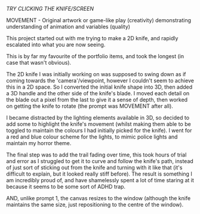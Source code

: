 *TRY CLICKING THE KNIFE/SCREEN*

MOVEMENT - Original artwork or game-like play (creativity) demonstrating understanding of animation and variables (quality)

This project started out with me trying to make a 2D knife, and rapidly escalated into what you are now seeing.

This is by far my favourite of the portfolio items, and took the longest (in case that wasn't obvious).

The 2D knife I was initially working on was supposed to swing down as if coming towards the 'camera'/viewpoint, however I couldn't seem to achieve this in a 2D space. 
So I converted the initial knife shape into 3D, then added a 3D handle and the other side of the knife's blade. 
I moved each detail on the blade out a pixel from the last to give it a sense of depth, then worked on getting the knife to rotate (the prompt was MOVEMENT after all).

I became distracted by the lighting elements available in 3D, so decided to add some to highlight the knife's movement (whilst making them able to be toggled to maintain the colours I had initially picked for the knife). I went for a red and blue colour scheme for the lights, to mimic police lights and maintain my horror theme.

The final step was to add the trail fading over time, this took hours of trial and error as I struggled to get it to curve and follow the knife's path, instead of just sort of sticking out from the knife and turning with it like that (it's difficult to explain, but it looked really stiff before). The result is something I am incredibly proud of, and have shamelessly spent a lot of time staring at it because it seems to be some sort of ADHD trap.

AND, unlike prompt 1, the canvas resizes to the window (although the knife maintains the same size, just repositioning to the centre of the window).
